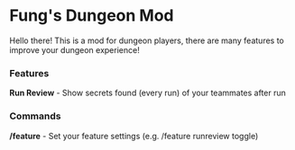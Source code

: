 # Fung's Dungeon Mod
Hello there! This is a mod for dungeon players, there are many features to improve your dungeon experience!

### Features
**Run Review** - Show secrets found (every run) of your teammates after run


### Commands
**/feature** - Set your feature settings (e.g. /feature runreview toggle)
